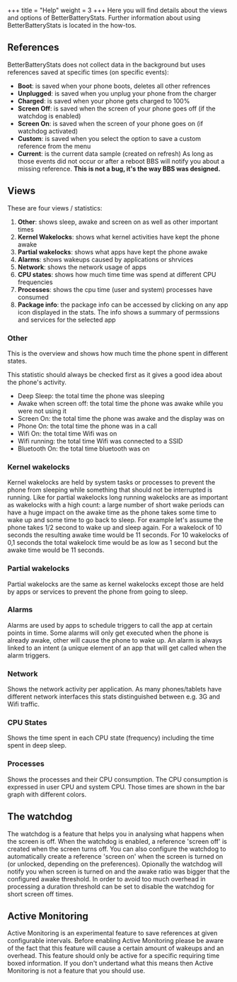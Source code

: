 +++
title = "Help"
weight = 3
+++
Here you will find details about the views and options of BetterBatteryStats. Further information about using BetterBatteryStats is located in the how-tos.

## References
BetterBatteryStats does not collect data in the background but uses references saved at specific times (on specific events):

- **Boot**: is saved when your phone boots, deletes all other refrences
- **Unplugged**: is saved when you unplug your phone from the charger
- **Charged**: is saved when your phone gets charged to 100%
- **Screen Off**: is saved when the screen of your phone goes off (if the watchdog is enabled)
- **Screen On**: is saved when the screen of your phone goes on (if watchdog activated)
- **Custom**: is saved when you select the option to save a custom reference from the menu
- **Current**: is the current data sample (created on refresh)
As long as those events did not occur or after a reboot BBS will notify you about a missing reference. **This is not a bug, it's the way BBS was designed.**

## Views
These are four views / statistics:

1. **Other**: shows sleep, awake and screen on as well as other important times
1. **Kernel Wakelocks**: shows what kernel activities have kept the phone awake
1. **Partial wakelocks**: shows what apps have kept the phone awake
1. **Alarms**: shows wakeups caused by applications or shrvices
1. **Network**: shows the network usage of apps
1. **CPU states**: shows how much time time was spend at different CPU frequencies
1. **Processes**: shows the cpu time (user and system) processes have consumed
1. **Package info**: the package info can be accessed by clicking on any app icon displayed in the stats. The info shows a summary of permssions and services for the selected app

### Other
This is the overview and shows how much time the phone spent in different states.

This statistic should always be checked first as it gives a good idea about the phone's activity.

- Deep Sleep: the total time the phone was sleeping
- Awake when screen off: the total time the phone was awake while you were not using it
- Screen On: the total time the phone was awake and the display was on
- Phone On: the total time the phone was in a call
- Wifi On: the total time Wifi was on
- Wifi running: the total time Wifi was connected to a SSID
- Bluetooth On: the total time bluetooth was on

### Kernel wakelocks
Kernel wakelocks are held by system tasks or processes to prevent the phone from sleeping while something that should not be interrupted is running.  Like for partial wakelocks long running wakelocks are as important as wakelocks with a high count: a large number of short wake periods can have a huge impact on the awake time as the phone takes some time to wake up and some time to go back to sleep. For example let's assume the phone takes 1/2 second to wake up and sleep again. For a wakelock of 10 seconds the resulting awake time would be 11 seconds. For 10 wakelocks of 0,1 seconds the total wakelock time would be as low as 1 second but the awake time would be 11 seconds. 

### Partial wakelocks
Partial wakelocks are the same as kernel wakelocks except those are held by apps or services to prevent the phone from going to sleep.

### Alarms
Alarms are used by apps to schedule triggers to call the app at certain points in time. Some alarms will only get executed when the phone is already awake, other will cause the phone to wake up. An alarm is always linked to an intent (a unique element of an app that will get called when the alarm triggers.

### Network
Shows the network activity per application. As many phones/tablets have different network interfaces this stats distinguished between e.g. 3G and Wifi traffic.

### CPU States
Shows the time spent in each CPU state (frequency) including the time spent in deep sleep.

### Processes
Shows the processes and their CPU consumption. The CPU consumption is expressed in user CPU and system CPU. Those times are shown in the bar graph with different colors.

## The watchdog
The watchdog is a feature that helps you in analysing what happens when the screen is off. When the watchdog is enabled, a reference 'screen off' is created when the screen turns off. You can also configure the watchdog to automatically create a reference 'screen on' when the screen is turned on (or unlocked, depending on the preferences). Opionally the watchdog will notify you when screen is turned on and the awake ratio was bigger that the configured awake threshold. In order to avoid too much overhead in processing a duration threshold can be set to disable the watchdog for short screen off times.

## Active Monitoring
Active Monitoring is an experimental feature to save references at given configurable intervals. Before enabling Active Monitoring please be aware of the fact that this feature will cause a certain amount of wakeups and an overhead. This feature should only be active for a specific requiring time boxed information. If you don't undertand what this means then Active Monitoring is not a feature that you should use. 